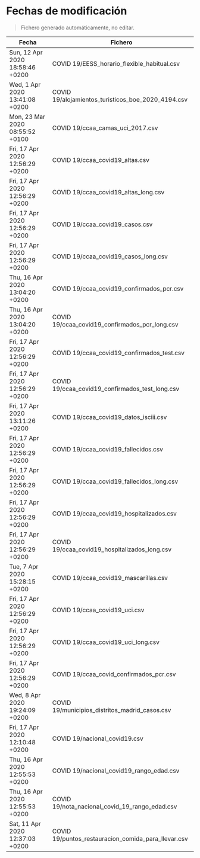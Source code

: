 # Fechas de modificación

> Fichero generado automáticamente, no editar.

| Fecha                           | Fichero                  |
|---------------------------------|--------------------------|
| Sun, 12 Apr 2020 18:58:46 +0200  | COVID 19/EESS_horario_flexible_habitual.csv |
| Wed, 1 Apr 2020 13:41:08 +0200  | COVID 19/alojamientos_turisticos_boe_2020_4194.csv |
| Mon, 23 Mar 2020 08:55:52 +0100  | COVID 19/ccaa_camas_uci_2017.csv |
| Fri, 17 Apr 2020 12:56:29 +0200  | COVID 19/ccaa_covid19_altas.csv |
| Fri, 17 Apr 2020 12:56:29 +0200  | COVID 19/ccaa_covid19_altas_long.csv |
| Fri, 17 Apr 2020 12:56:29 +0200  | COVID 19/ccaa_covid19_casos.csv |
| Fri, 17 Apr 2020 12:56:29 +0200  | COVID 19/ccaa_covid19_casos_long.csv |
| Thu, 16 Apr 2020 13:04:20 +0200  | COVID 19/ccaa_covid19_confirmados_pcr.csv |
| Thu, 16 Apr 2020 13:04:20 +0200  | COVID 19/ccaa_covid19_confirmados_pcr_long.csv |
| Fri, 17 Apr 2020 12:56:29 +0200  | COVID 19/ccaa_covid19_confirmados_test.csv |
| Fri, 17 Apr 2020 12:56:29 +0200  | COVID 19/ccaa_covid19_confirmados_test_long.csv |
| Fri, 17 Apr 2020 13:11:26 +0200  | COVID 19/ccaa_covid19_datos_isciii.csv |
| Fri, 17 Apr 2020 12:56:29 +0200  | COVID 19/ccaa_covid19_fallecidos.csv |
| Fri, 17 Apr 2020 12:56:29 +0200  | COVID 19/ccaa_covid19_fallecidos_long.csv |
| Fri, 17 Apr 2020 12:56:29 +0200  | COVID 19/ccaa_covid19_hospitalizados.csv |
| Fri, 17 Apr 2020 12:56:29 +0200  | COVID 19/ccaa_covid19_hospitalizados_long.csv |
| Tue, 7 Apr 2020 15:28:15 +0200  | COVID 19/ccaa_covid19_mascarillas.csv |
| Fri, 17 Apr 2020 12:56:29 +0200  | COVID 19/ccaa_covid19_uci.csv |
| Fri, 17 Apr 2020 12:56:29 +0200  | COVID 19/ccaa_covid19_uci_long.csv |
| Fri, 17 Apr 2020 12:56:29 +0200  | COVID 19/ccaa_covid_confirmados_pcr.csv |
| Wed, 8 Apr 2020 19:24:09 +0200  | COVID 19/municipios_distritos_madrid_casos.csv |
| Fri, 17 Apr 2020 12:10:48 +0200  | COVID 19/nacional_covid19.csv |
| Thu, 16 Apr 2020 12:55:53 +0200  | COVID 19/nacional_covid19_rango_edad.csv |
| Thu, 16 Apr 2020 12:55:53 +0200  | COVID 19/nota_nacional_covid_19_rango_edad.csv |
| Sat, 11 Apr 2020 12:37:03 +0200  | COVID 19/puntos_restauracion_comida_para_llevar.csv |
